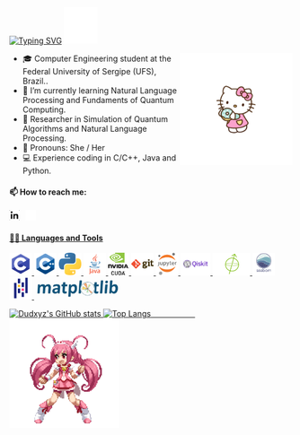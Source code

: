 <a href="https://git.io/typing-svg"><img src="https://readme-typing-svg.demolab.com?font=Fira+Code&size=30&pause=1000&color=F72C97&width=435&lines=Hello+World!+I'm+Eduarda+Mascarenhas." alt="Typing SVG" /></a>  <img src="https://github.com/dudxyz/dudxyz/blob/main/files/kirby-wave.gif" width="60px">
  
<img src="https://github.com/dudxyz/dudxyz/blob/main/files/hello-kitty-donut-hello-kitty.gif" alt="side Image" align="right" width="200" height="auto" />
  
  - 🎓 Computer Engineering student at the Federal University of Sergipe (UFS), Brazil..
  - 🌱 I’m currently learning Natural Language Processing and Fundaments of Quantum Computing.
  - 📖 Researcher in Simulation of Quantum Algorithms and Natural Language Processing.
  - 🌷 Pronouns: She / Her
  - 💻 Experience coding in C/C++, Java and Python.
  
  #### 📫 How to reach me:
  
[<img src="https://github.com/dudxyz/dudxyz/blob/main/files/linkedin.png" width="3.5%"/>](https://www.linkedin.com/in/eduarda-mascarenhas/?locale=en_US) &nbsp; <a href="mailto:mascarenhas.com@gmail.com"> <img src="https://github.com/dudxyz/dudxyz/blob/main/files/gmail-new.png" width="3.5%"/>
  
  #### 👩‍💻 Languages and Tools <br />
  <code><img height="40" src="https://raw.githubusercontent.com/dudxyz/dudxyz/refs/heads/main/files/c.png"></code>
  <code><img height="40" src="https://raw.githubusercontent.com/dudxyz/dudxyz/refs/heads/main/files/cpluspls.png"></code>
  <code><img height="40" src="https://raw.githubusercontent.com/dudxyz/dudxyz/refs/heads/main/files/phyton.png"></code>
  <code><img height="40" src="https://raw.githubusercontent.com/dudxyz/dudxyz/refs/heads/main/files/java.png"></code>
  <code><img height="40" src="https://raw.githubusercontent.com/dudxyz/dudxyz/refs/heads/main/files/nvidia_cuda_v_2c_r.png"></code>
  <code><img height="40" src="https://raw.githubusercontent.com/github/explore/80688e429a7d4ef2fca1e82350fe8e3517d3494d/topics/git/git.png"></code>
  <code><img height="40" src="https://raw.githubusercontent.com/github/explore/80688e429a7d4ef2fca1e82350fe8e3517d3494d/topics/jupyter-notebook/jupyter-notebook.png"></code>
  <code><img height="40" src="https://raw.githubusercontent.com/dudxyz/dudxyz/refs/heads/main/files/qiskit.png"></code>
  <code><img height="40" src="https://raw.githubusercontent.com/dudxyz/dudxyz/refs/heads/main/files/cuQuantum.png"></code>
  <code><img height="40" src="https://raw.githubusercontent.com/dudxyz/dudxyz/refs/heads/main/files/seaborn.png"></code>
  <code><img height="40" src="https://raw.githubusercontent.com/dudxyz/dudxyz/refs/heads/main/files/pandas.png"></code>
  <code><img height="40" src="https://raw.githubusercontent.com/dudxyz/dudxyz/refs/heads/main/files/matplotlib.png"></code>
  
![Dudxyz's GitHub stats](https://github-readme-stats.vercel.app/api?username=dudxyz&theme=rose&show_icons=true)
![Top Langs](https://github-readme-stats.vercel.app/api/top-langs/?username=dudxyz&layout=compact)
&nbsp; &nbsp; &nbsp; &nbsp; &nbsp; &nbsp; &nbsp; &nbsp; &nbsp; &nbsp; <img src="https://github.com/dudxyz/dudxyz/blob/main/files/pink-transparent.gif" width="195">
  
